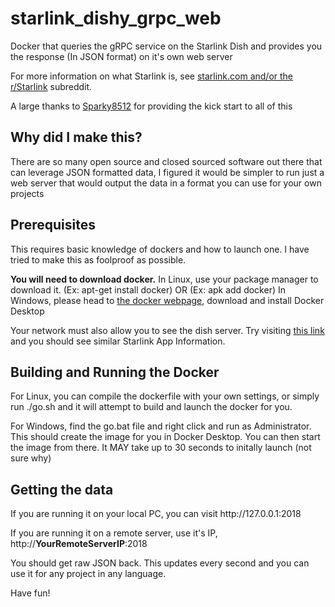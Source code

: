 # starlink_dishy_grpc_web
<p>Docker that queries the gRPC service on the Starlink Dish and provides you the response (In JSON format) on it's own web server</p>

<p>For more information on what Starlink is, see <a href="http://starlink.com">starlink.com and/or the <a href="https://www.reddit.com/r/Starlink/new/">r/Starlink</a> subreddit.</p>

<p>A large thanks to <a href="https://github.com/sparky8512">Sparky8512</a> for providing the kick start to all of this</p>

<h2>Why did I make this?</h2>
<p>There are so many open source and closed sourced software out there that can leverage JSON formatted data, I figured it would be simpler to run just a web server that would output the data in a format you can use for your own projects</p>

<h2>Prerequisites</h2>
<p>This requires basic knowledge of dockers and how to launch one. I have tried to make this as foolproof as possible.</p>

<p><b>You will need to download docker.</b>
In Linux, use your package manager to download it. (Ex: apt-get install docker) OR (Ex: apk add docker)
In Windows, please head to <a href="https://www.docker.com/products/docker-desktop" target="docker">the docker webpage</a>, download and install Docker Desktop </p>

<p>Your network must also allow you to see the dish server. Try visiting <a href="http://192.168.100.1" taget="dishy">this link</a> and you should see similar Starlink App Information.</p>

<h2>Building and Running the Docker</h2>

<p>For Linux, you can compile the dockerfile with your own settings, or simply run ./go.sh and it will attempt to build and launch the docker for you.</p>

<p>For Windows, find the go.bat file and right click and run as Administrator. This should create the image for you in Docker Desktop.  
You can then start the image from there. It MAY take up to 30 seconds to initally launch (not sure why)</p>

<h2>Getting the data</h2>

<p>If you are running it on your local PC, you can visit http://127.0.0.1:2018

If you are running it on a remote server, use it's IP, http://**YourRemoteServerIP**:2018

You should get raw JSON back. This updates every second and you can use it for any project in any language.</p>

Have fun!
